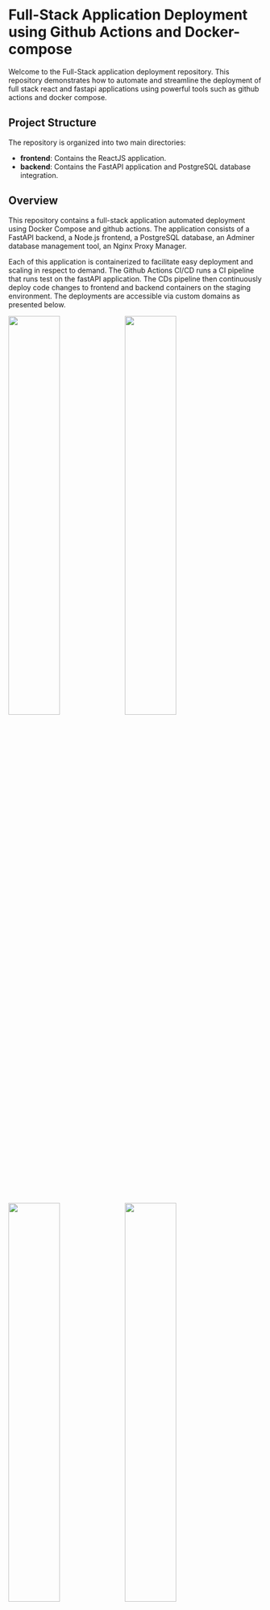 # Full-Stack Application Deployment using Github Actions and Docker-compose

Welcome to the Full-Stack application deployment repository. This repository demonstrates how to automate and streamline the deployment of full stack react and fastapi applications using powerful tools such as github actions and docker compose. 

## Project Structure

The repository is organized into two main directories:

- **frontend**: Contains the ReactJS application.
- **backend**: Contains the FastAPI application and PostgreSQL database integration.

## Overview

This repository contains a full-stack application automated  deployment using Docker Compose and github actions. The application consists of a FastAPI backend, a Node.js frontend, a PostgreSQL database, an Adminer database management tool, an Nginx Proxy Manager.

Each of this application is containerized to facilitate easy deployment and scaling in respect to demand. The Github Actions CI/CD runs a CI pipeline that runs test on the fastAPI application. The CDs pipeline then continuously deploy code changes to frontend and backend containers on the staging environment. The deployments are accessible via custom domains as presented below.

<img src="assets/Screenshot (408).png" width="45%"></img> <img src="assets/Screenshot (407).png" width="45%"></img> 
<img src="assets/Screenshot (410).png" width="45%"></img> <img src="assets/Screenshot (405).png" width="45%"></img> 


## 
**I initially configured this project to be able to deploy locally (development) and in production before I integrated the github actions. You can check the full setup [here](https://github.com/DrInTech22/devops-stage-2)** 

- **backend**: FastAPI application serving the backend API.
- **frontend**: Node.js application serving the frontend.
- **db**: PostgreSQL database for storing application data.
- **adminer**: Database management tool to interact with the PostgreSQL database.
- **nginx_proxy**: Nginx Proxy Manager to handle SSL certificates and domain management both locally and in staging/production with an easily accessible interface.


## How to set up staging/production deployment with custom domain
This section sets up the full stack application in production, configures domain name to access the application and secures it with ssl certificates.

### Set up domain
- Get a domain e.g mydomain.com, configure the following subdomain as A records pointing to your public ip.
- **mydomain.com, db.mydomain.com, proxy.mydomain.com**
- replace the subdomain in nginx/nginx.staging.conf with your subdomain in all required lines.
- This example used **drintech.mooo.com, db.drintech.mooo.com, proxy.drintech.mooo.com**. 

## Initial setup 
- clone the project
  ```sh
   git clone https://github.com/DrInTech22/3-tier-prod-cicd.git
   cd 3-tier-prod-cicd
   ```
- run the project
  ```sh
  docker compose up -d
  ```
- access the NPM on your browser using your public-ip
  ```sh
   your_public_ip:8090
   ```
- login using NPM default login 
  ```
  username: admin@example.com
  password: changeme
  ```
  you will be prompted to change the password after login

- generate ssl certificates for your subdomains in the following **order below** using **lets encrypt**. We will use the sample domain.
  - **drintech.mooo.com**
  - **db.drintech.mooo.com**
  - **proxy.drintech.mooo.com**
## Final setup
- uncomment `#- ./nginx/nginx.staging.conf:/data/nginx/custom/http_top.conf` in the `compose.yaml` file. This maps nginx.prod.conf file on NPM.
```
volumes:
  - data:/data
  - letsencrypt:/etc/letsencrypt
#-./nginx/nginx.staging.conf:/data/nginx/custom/http_top.conf
```
- nginx.prod.conf sets up proxy host for the sub-domains, and configures **www to non-www redirection** and **http to https redirection**.
- recreate the containers
  ```sh
  docker compose up -d --force-recreate
  ```
- **Verify the services are running and all path are accessible**:
   - **FastAPI Backend Docs**: drintech.mooo.com/docs
   - **FastAPI Backend Redoc**: drintech.mooo.com/redoc
   - **Node.js Frontend**: drintech.mooo.com
   - **Adminer**: db.drintech.mooo.com
   - **Nginx Proxy Manager**: proxy.drintech.mooo.com

- test http to https redirection and www to non-www redirection are working
  - www.drintech.mooo.com
  - https://www.drintech.mooo.com
  - http://www.drintech.mooo.com

## Production Service Details (compose.yml)

### Services

- **nginx**: Manages the proxying of traffic between different services. It serve as the entrypoint of traffic into the containers. 
  - Image: `jc21/nginx-proxy-manager:2.10.4`
  - Ports: `80:80`, `443:443`, `8090:81`
  - Environment:
    - `DB_SQLITE_FILE`: Path to the SQLite database file.
  - Volumes:
    - `data`: Persistent storage for Nginx Proxy Manager data.
    - `letsencrypt`: Persistent storage for Let's Encrypt certificates.
    - `./nginx/nginx.prod.conf`: config for proxy manager
  - Depends on: `frontend`, `backend`, `db`, `adminer`
  - Networks: `frontend-network`, `backend-network`, 

- **frontend**: The frontend service built from a custom Dockerfile.
  - Build context: `./frontend`
  - Dockerfile: `Dockerfile`
  - Environment file: `frontend/.env.staging`
  - Depends on: `backend`
  - Networks: `frontend-network`, `backend-network`

- **backend**: The backend service built from a custom Dockerfile.
  - Build context: `./backend`
  - Dockerfile: `Dockerfile`
  - Environment file: `backend/.env.staging`
  - Environment:
    - `DATABASE_URL`: Connection string for the PostgreSQL database.
  - Depends on: `db`
  - Networks: `backend-network`, `db-network`

- **db**: PostgreSQL database service.
  - Image: `postgres:13`
  - Volumes:
    - `postgres_data`: Persistent storage for PostgreSQL data.
  - Environment:
    - `POSTGRES_DB`: Database name.
    - `POSTGRES_USER`: Database user.
    - `POSTGRES_PASSWORD`: Database password.
  - Ports: `5432`
  - Networks: `db-network` 
  - Only the backend and adminer can access the database, this adds another layer of security to the database.

- **adminer**: Database management tool. It provides an interface to access postgresql.
  - Image: `adminer`
  - Ports: `8080:8080`
  - Environment:
    - `ADMINER_DEFAULT_SERVER`: Default database server.
  - Networks: `db-network`

### Networks

- `frontend-network`: Network for frontend communication.
- `backend-network`: Network for backend communication.
- `db-network`: Network for database communication.

### Volumes

- `postgres_data`: Persistent storage for PostgreSQL.
- `data`: Persistent storage for Nginx Proxy Manager.
- `letsencrypt`: Persistent storage for Let's Encrypt certificates.

### Environment Files

- **frontend/.env.staging**: Contains staging environment variables for the frontend service.
- **backend/.env.staging**: Contains staging environment variables for the backend service.

## How to set Github Actions for Continuous Integration and Deployment
1. **backend-ci.yml - Continuous Integration (CI) Pipeline**:
This workflow handles the continuous integration for your application, triggered on pull requests and manual dispatch(optional). It sets up a test environment, installs dependencies, and runs tests.

   **Steps:**
- Set up postgresql services as a mock database.
- Set up Python and caches Python dependencies to speed up subsequent runs using actions/cache.
- Installs the required dependencies using Poetry and set the .env file
- Runs the app in the background and runs the test suite using pytest to verify the code functionality.

2. **frontend-ci.yml - Continuous Integration (CI) Pipeline**:
This workflow handles the continuous integration for your application, triggered on pull requests and manual dispatch(optional). It sets up a test environment, installs dependencies, lint and build the code.

    **Note: test script was not defined in package.json**

   **Steps:**
- Sets up a nodejs environment for testing the application
- Caches dependencies to speed up subsequent runs using actions/cache@v3
- Install dependencies, lint the code and build to verify the working functionality of the application.

3. **frontend-cd.yml - Frontend Continuous Deployment (CD)**
This workflow automates the deployment of the frontend application. It is triggered on push to the main branch when changes are made to the frontend folder.
```sh
docker compose up -d --no-deps --build frontend

```
The command above rebuilds the frontend container and makes sure all its depending containers are not restarted in the process. 

4. **backend-cd.yml - Backend Continuous Deployment (CD)**
This workflow automates the deployment of the backend application. It is triggered on push to the main branch when changes are made to the frontend folder.
```sh
docker compose up -d --no-deps --build backend

```
The command above rebuilds the backend container and makes sure all its depending containers are not restarted in the process. 

